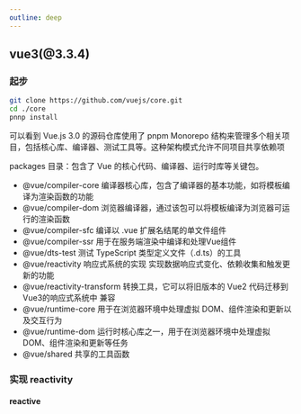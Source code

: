 ```yaml
---
outline: deep
---
```


## vue3(@3.3.4)
### 起步
```bash
git clone https://github.com/vuejs/core.git 
cd ./core
pnnp install
```

可以看到 Vue.js 3.0 的源码仓库使用了 pnpm Monorepo 结构来管理多个相关项目，包括核心库、编译器、测试工具等。这种架构模式允许不同项目共享依赖项


packages 目录：包含了 Vue 的核心代码、编译器、运行时库等关键包。

- @vue/compiler-core            编译器核心库，包含了编译器的基本功能，如将模板编译为渲染函数的功能
- @vue/compiler-dom             浏览器编译器，通过该包可以将模板编译为浏览器可运行的渲染函数
- @vue/compiler-sfc             编译以 .vue 扩展名结尾的单文件组件
- @vue/compiler-ssr             用于在服务端渲染中编译和处理Vue组件
- @vue/dts-test                 测试 TypeScript 类型定义文件（.d.ts）的工具
- @vue/reactivity               响应式系统的实现 实现数据响应式变化、依赖收集和触发更新的功能
- @vue/reactivity-transform     转换工具，它可以将旧版本的 Vue2 代码迁移到 Vue3的响应式系统中 兼容
- @vue/runtime-core             用于在浏览器环境中处理虚拟 DOM、组件渲染和更新以及交互行为
- @vue/runtime-dom              运行时核心库之一，用于在浏览器环境中处理虚拟 DOM、组件渲染和更新等任务
- @vue/shared                   共享的工具函数

### 实现 reactivity

#### reactive